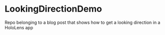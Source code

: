 # LookingDirectionDemo
Repo belonging to a blog post that shows how to get a looking direction in a HoloLens app

